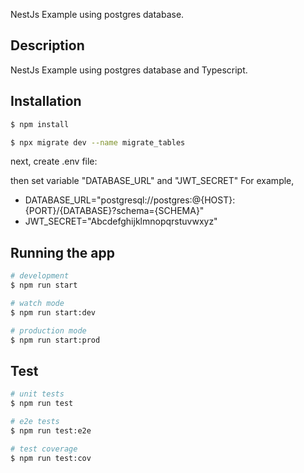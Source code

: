 
NestJs Example using postgres database.

## Description

NestJs Example using postgres database and Typescript.

## Installation

```bash
$ npm install

$ npx migrate dev --name migrate_tables
```
next, create .env file:

then set variable "DATABASE_URL" and "JWT_SECRET"
  For example, 
  - DATABASE_URL="postgresql://postgres:@{HOST}:{PORT}/{DATABASE}?schema={SCHEMA}"
  - JWT_SECRET="Abcdefghijklmnopqrstuvwxyz"


## Running the app

```bash
# development
$ npm run start

# watch mode
$ npm run start:dev

# production mode
$ npm run start:prod
```

## Test

```bash
# unit tests
$ npm run test

# e2e tests
$ npm run test:e2e

# test coverage
$ npm run test:cov
```